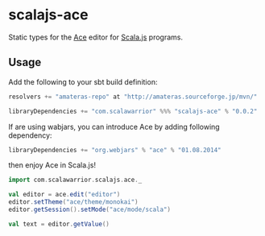 scalajs-ace
===============

Static types for the [Ace](http://ace.c9.io/) editor for [Scala.js](http://www.scala-js.org/) programs.

Usage
-----

Add the following to your sbt build definition:

```scala
resolvers += "amateras-repo" at "http://amateras.sourceforge.jp/mvn/"

libraryDependencies += "com.scalawarrior" %%% "scalajs-ace" % "0.0.2"
```

If are using wabjars, you can introduce Ace by adding following dependency:

```scala
libraryDependencies += "org.webjars" % "ace" % "01.08.2014"
```

then enjoy Ace in Scala.js!

```scala
import com.scalawarrior.scalajs.ace._

val editor = ace.edit("editor")
editor.setTheme("ace/theme/monokai")
editor.getSession().setMode("ace/mode/scala")

val text = editor.getValue()
```
